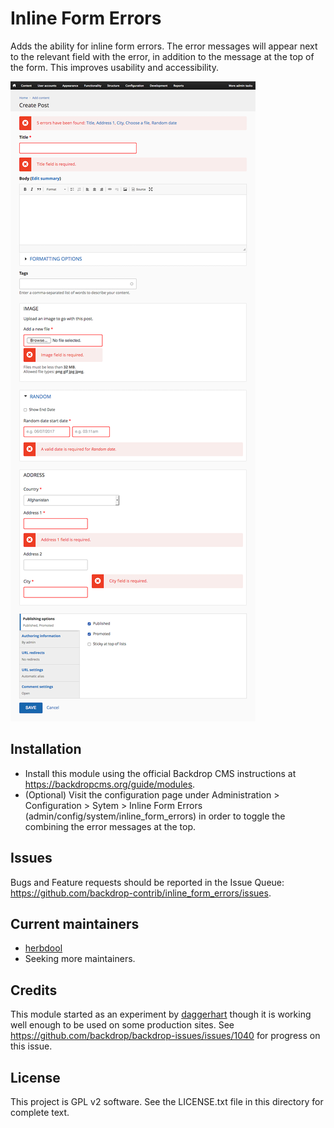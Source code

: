 # Inline Form Errors

Adds the ability for inline form errors. The error messages will appear next to the relevant field with the error, in addition to the message at the top of the form. This improves usability and accessibility.

![inline-form-errors screenshot](https://github.com/backdrop-contrib/inline_form_errors/blob/1.x-1.x/screenshot.png)

## Installation

- Install this module using the official Backdrop CMS instructions at
  <https://backdropcms.org/guide/modules>.
- (Optional) Visit the configuration page under Administration > Configuration > Sytem >
  Inline Form Errors (admin/config/system/inline_form_errors) in order to toggle
  the combining the error messages at the top.

## Issues

Bugs and Feature requests should be reported in the Issue Queue:
<https://github.com/backdrop-contrib/inline_form_errors/issues>.

## Current maintainers

- [herbdool](https://github.com/herbdool)
- Seeking more maintainers.

## Credits

This module started as an experiment by [daggerhart](https://github.com/daggerhart) though it is working well enough to be used on some production sites. See <https://github.com/backdrop/backdrop-issues/issues/1040> for progress on this issue.

## License

This project is GPL v2 software. See the LICENSE.txt file in this directory for
complete text.
